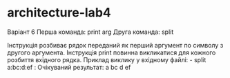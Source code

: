# architecture-lab4

Варіант 6
Перша команда: print arg
Друга команда: split <str> <sep>

Інструкція розбиває рядок переданий як перший аргумент по символу з другого аргумента. Інструкція print повинна викликатися для кожного розбиття вхідного рядка. Приклад виклику у вхідному файлі: - split a:bc:d:ef :
Очікуваний результат:
a
bc
d
ef
